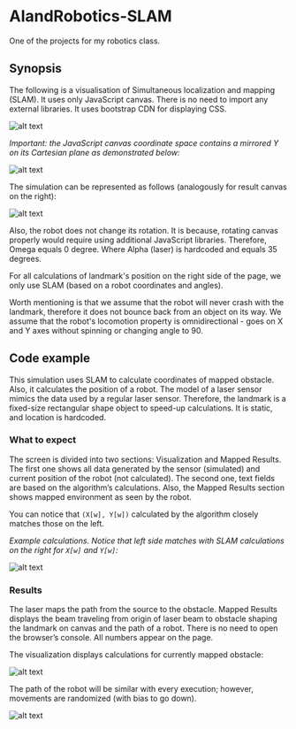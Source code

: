 # AIandRobotics-SLAM

One of the projects for my robotics class.

## Synopsis
The following is a visualisation of Simultaneous localization and mapping (SLAM). It uses only JavaScript canvas. There is no need to import any external libraries. It uses bootstrap CDN for displaying CSS.

![alt text](https://mardosz.com/git/AIandRobotics-SLAM/slam002.png)

_Important: the JavaScript canvas coordinate space contains a mirrored Y on its Cartesian plane as demonstrated below:_

![alt text](https://mardosz.com/git/AIandRobotics-SLAM/slam_d1.png)

The simulation can be represented as follows (analogously for result canvas on the right):

![alt text](https://mardosz.com/git/AIandRobotics-SLAM/slam_d2.png)


Also, the robot does not change its rotation. It is because, rotating canvas properly would require using additional JavaScript libraries. Therefore, Omega equals 0 degree. Where Alpha (laser) is hardcoded and equals 35 degrees.

For all calculations of landmark's position on the right side of the page, we only use SLAM (based on a robot coordinates and angles). 

Worth mentioning is that we assume that the robot will never crash with the landmark, therefore it does not bounce back from an object on its way. We assume that the robot's locomotion property is omnidirectional - goes on X and Y axes without spinning or changing angle to 90.

## Code example
This simulation uses SLAM to calculate coordinates of mapped obstacle. Also, it calculates the position of a robot. The model of a laser sensor mimics the data used by a regular laser sensor. Therefore, the landmark is a fixed-size rectangular shape object to speed-up calculations. It is static, and location is hardcoded.


### What to expect

The screen is divided into two sections: Visualization and Mapped Results. The first one shows all data generated by the sensor (simulated) and current position of the robot (not calculated). The second one, text fields are based on the algorithm’s calculations. Also, the Mapped Results section shows mapped environment as seen by the robot.

You can notice that `(X[w], Y[w])` calculated by the algorithm closely matches those on the left.

_Example calculations. Notice that left side matches with SLAM calculations on the right for `X[w]` and `Y[w]`:_

![alt text](https://mardosz.com/git/AIandRobotics-SLAM/slam_d3.png)

### Results

The laser maps the path from the source to the obstacle. Mapped Results displays the beam traveling from origin of laser beam to obstacle shaping the landmark on canvas and the path of a robot. There is no need to open the browser’s console. All numbers appear on the page.

The visualization displays calculations for currently mapped obstacle:

![alt text](https://mardosz.com/git/AIandRobotics-SLAM/slam_d4.png)


The path of the robot will be similar with every execution; however, movements are randomized (with bias to go down). 

![alt text](https://mardosz.com/git/AIandRobotics-SLAM/slam_d5.png)
